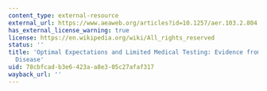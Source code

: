 ```yaml
---
content_type: external-resource
external_url: https://www.aeaweb.org/articles?id=10.1257/aer.103.2.804
has_external_license_warning: true
license: https://en.wikipedia.org/wiki/All_rights_reserved
status: ''
title: 'Optimal Expectations and Limited Medical Testing: Evidence from Huntington
  Disease'
uid: 78cbfcad-b3e6-423a-a8e3-05c27afaf317
wayback_url: ''
---
```

